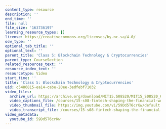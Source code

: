 ```yaml
---
content_type: resource
description: ''
end_time: ''
file: null
file_size: '163736197'
learning_resource_types: []
license: https://creativecommons.org/licenses/by-nc-sa/4.0/
ocw_type: ''
optional_tab_title: ''
optional_text: ''
parent_title: 'Class 5: Blockchain Technology & Cryptocurrencies'
parent_type: CourseSection
related_resources_text: ''
resource_index_text: ''
resourcetype: Video
start_time: ''
title: 'Class 5: Blockchain Technology & Cryptocurrencies'
uid: c5486815-ea14-cabe-20ee-3edfebf71032
video_files:
  archive_url: https://archive.org/download/MIT15.S08S20/MIT15_S08S20_Class05_300k.mp4
  video_captions_file: /courses/15-s08-fintech-shaping-the-financial-world-spring-2020/fbc428f65f2f5fcb82c428605e2e4045_59Dd5T6crKw.vtt
  video_thumbnail_file: https://img.youtube.com/vi/59Dd5T6crKw/default.jpg
  video_transcript_file: /courses/15-s08-fintech-shaping-the-financial-world-spring-2020/fc9e44f210120f4c131c5c348b1dc8ea_59Dd5T6crKw.pdf
video_metadata:
  youtube_id: 59Dd5T6crKw
---
```

